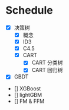 
# Schedule

- [x] 决策树
  - [x] 概念
  - [x] ID3
  - [x] C4.5
  - [x] CART
    - [x] CART 分类树
    - [x] CART 回归树 

- [x] GBDT
- [] XGBoost
- [] lightGBM
- [] FM & FFM